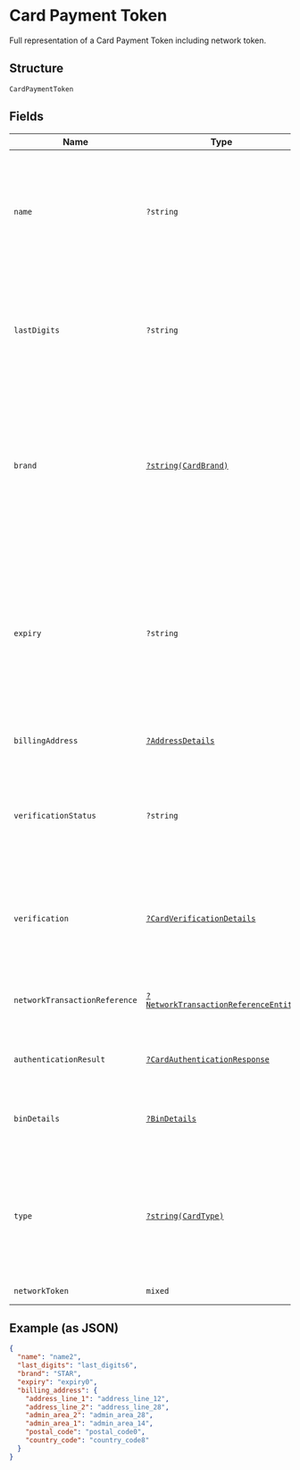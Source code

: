 
# Card Payment Token

Full representation of a Card Payment Token including network token.

## Structure

`CardPaymentToken`

## Fields

| Name | Type | Tags | Description | Getter | Setter |
|  --- | --- | --- | --- | --- | --- |
| `name` | `?string` | Optional | The card holder's name as it appears on the card.<br>**Constraints**: *Minimum Length*: `2`, *Maximum Length*: `300`, *Pattern*: `^[A-Za-z ]+$` | getName(): ?string | setName(?string name): void |
| `lastDigits` | `?string` | Optional | The last digits of the payment card.<br>**Constraints**: *Minimum Length*: `2`, *Maximum Length*: `4`, *Pattern*: `[0-9]{2,}` | getLastDigits(): ?string | setLastDigits(?string lastDigits): void |
| `brand` | [`?string(CardBrand)`](../../doc/models/card-brand.md) | Optional | The card network or brand. Applies to credit, debit, gift, and payment cards.<br>**Constraints**: *Minimum Length*: `1`, *Maximum Length*: `255`, *Pattern*: `^[A-Z_]+$` | getBrand(): ?string | setBrand(?string brand): void |
| `expiry` | `?string` | Optional | The year and month, in ISO-8601 `YYYY-MM` date format. See [Internet date and time format](https://tools.ietf.org/html/rfc3339#section-5.6).<br>**Constraints**: *Minimum Length*: `7`, *Maximum Length*: `7`, *Pattern*: `^[0-9]{4}-(0[1-9]\|1[0-2])$` | getExpiry(): ?string | setExpiry(?string expiry): void |
| `billingAddress` | [`?AddressDetails`](../../doc/models/address-details.md) | Optional | Address request details. | getBillingAddress(): ?AddressDetails | setBillingAddress(?AddressDetails billingAddress): void |
| `verificationStatus` | `?string` | Optional | Verification status of Card.<br>**Constraints**: *Minimum Length*: `1`, *Maximum Length*: `255`, *Pattern*: `^[0-9A-Z_]+$` | getVerificationStatus(): ?string | setVerificationStatus(?string verificationStatus): void |
| `verification` | [`?CardVerificationDetails`](../../doc/models/card-verification-details.md) | Optional | Card Verification details including the authorization details and 3D SECURE details. | getVerification(): ?CardVerificationDetails | setVerification(?CardVerificationDetails verification): void |
| `networkTransactionReference` | [`?NetworkTransactionReferenceEntity`](../../doc/models/network-transaction-reference-entity.md) | Optional | Previous network transaction reference including id in response. | getNetworkTransactionReference(): ?NetworkTransactionReferenceEntity | setNetworkTransactionReference(?NetworkTransactionReferenceEntity networkTransactionReference): void |
| `authenticationResult` | [`?CardAuthenticationResponse`](../../doc/models/card-authentication-response.md) | Optional | Results of Authentication such as 3D Secure. | getAuthenticationResult(): ?CardAuthenticationResponse | setAuthenticationResult(?CardAuthenticationResponse authenticationResult): void |
| `binDetails` | [`?BinDetails`](../../doc/models/bin-details.md) | Optional | Bank Identification Number (BIN) details used to fund a payment. | getBinDetails(): ?BinDetails | setBinDetails(?BinDetails binDetails): void |
| `type` | [`?string(CardType)`](../../doc/models/card-type.md) | Optional | Type of card. i.e Credit, Debit and so on.<br>**Constraints**: *Minimum Length*: `1`, *Maximum Length*: `255`, *Pattern*: `^[A-Z_]+$` | getType(): ?string | setType(?string type): void |
| `networkToken` | `mixed` | Optional | - | getNetworkToken(): | setNetworkToken( networkToken): void |

## Example (as JSON)

```json
{
  "name": "name2",
  "last_digits": "last_digits6",
  "brand": "STAR",
  "expiry": "expiry0",
  "billing_address": {
    "address_line_1": "address_line_12",
    "address_line_2": "address_line_28",
    "admin_area_2": "admin_area_28",
    "admin_area_1": "admin_area_14",
    "postal_code": "postal_code0",
    "country_code": "country_code8"
  }
}
```

